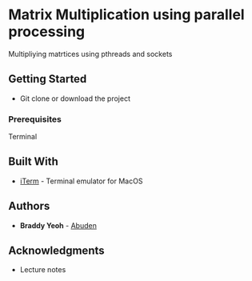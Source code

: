 # Matrix Multiplication using parallel processing

Multipliying matrtices using pthreads and sockets

## Getting Started

- Git clone or download the project

### Prerequisites

Terminal


## Built With

* [iTerm](https://iterm2.com) - Terminal emulator for MacOS


## Authors

* **Braddy Yeoh** - [Abuden](https://github.com/Abuden)


## Acknowledgments

* Lecture notes
